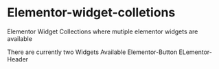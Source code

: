 # Elementor-widget-colletions
Elementor Widget Collections where mutiple elementor widgets are available

There are currently two Widgets Available
Elementor-Button
ELementor-Header